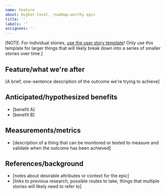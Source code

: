 ```yaml
---
name: Feature
about: Higher-level, roadmap-worthy epic
title: ''
labels: ''
assignees: ''
---
```


[NOTE: For individual stories, [use the user story template](https://github.com/gsa/data.gov/issues/new?assignees=&labels=&template=user-story.md&title=)! Only use this template for larger things that will likely break down into a series of smaller stories over time.]

## Feature/what we're after

[A brief, one-sentence description of the outcome we're trying to achieve]

## Anticipated/hypothesized benefits

- [benefit A]
- [benefit B]

## Measurements/metrics

- [description of a thing that can be monitored or tested to measure and validate when the outcome has been achieved]

## References/background

- [notes about desirable attributes or context for the epic]
- [links to previous research, possible routes to take, things that multiple stories will likely need to refer to]